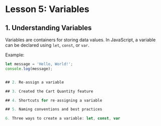 # Lesson 5: Variables

## 1. Understanding Variables
Variables are containers for storing data values. In JavaScript, a variable can be declared using `let`, `const`, or `var`.

Example:
```javascript
let message = 'Hello, World!';
console.log(message);


## 2. Re-assign a variable

## 3. Created the Cart Quantity feature

## 4. Shortcuts for re-assigning a variable

## 5. Naming conventions and best practices

6. Three ways to create a variable: let, const, var